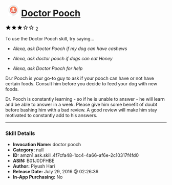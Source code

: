 # &nbsp;<img src="skill_icon" alt="Doctor Pooch icon" width="36"> [Doctor Pooch](http://alexa.amazon.com/#skills/amzn1.ask.skill.4f7cfa48-1cc4-4a66-af6e-2c10317f4fd0)
![3 stars](../../images/ic_star_black_18dp_1x.png)![3 stars](../../images/ic_star_black_18dp_1x.png)![3 stars](../../images/ic_star_black_18dp_1x.png)![3 stars](../../images/ic_star_border_black_18dp_1x.png)![3 stars](../../images/ic_star_border_black_18dp_1x.png) 2

To use the Doctor Pooch skill, try saying...

* *Alexa, ask Doctor Pooch if my dog can have cashews*

* *Alexa, ask doctor pooch if dogs can eat Honey*

* *Alexa,  ask Doctor Pooch for help*

Dr.r Pooch is your go-to guy to ask if your pooch can have or not have certain foods. Consult him before you decide to feed your dog with new foods.

Dr. Pooch is constantly learning - so if he is unable to answer - he will learn and be able to answer in a week. Please give him some benefit of doubt before bashing him with a bad review. A good review will make him stay motivated to constantly add to his answers.

***

### Skill Details

* **Invocation Name:** doctor pooch
* **Category:** null
* **ID:** amzn1.ask.skill.4f7cfa48-1cc4-4a66-af6e-2c10317f4fd0
* **ASIN:** B01J0DFHBE
* **Author:** Piyush Hari
* **Release Date:** July 29, 2016 @ 02:26:36
* **In-App Purchasing:** No

